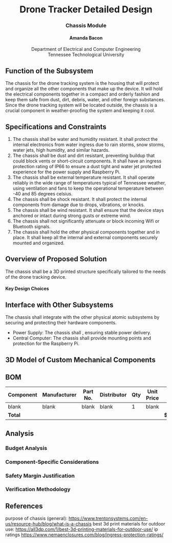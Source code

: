 # <div align="center"> Drone Tracker Detailed Design
### <div align="center"> Chassis Module
#### <div align="center"> Amanda Bacon
<div align="center"> Department of Electrical and Computer Engineering <br>
Tennessee Technological University
<div align="left">
  
## Function of the Subsystem
The chassis for the drone tracking system is the housing that will protect and organize all the other components that make up the device. It will hold the electrical components together in a compact and orderly fashion and keep them safe from dust, dirt, debris, water, and other foreign substances. Since the drone tracking system will be located outside, the chassis is a crucial component in weather-proofing the system and keeping it cool. 

## Specifications and Constraints
1. The chassis shall be water and humidity resistant. It shall protect the internal electronics from water ingress due to rain storms, snow storms, water jets, high humidity, and similar hazards. 
2. The chassis shall be dust and dirt resistant, preventing buildup that could block vents or short-circuit components. It shall have an ingress protection rating of IP66 to ensure a dust tight and water jet protected experience for the power supply and Raspberry Pi.
4. The chassis shall be external temperature resistant. It shall operate reliably in the wide range of temperatures typical of Tennessee weather, using ventilation and fans to keep the operational temperature between -40 and 85 degrees celsius.
5. The chassis shall be shock resistant. It shall protect the internal components from damage due to drops, vibrations, or knocks. 
6. The chassis shall be wind resistant. It shall ensure that the device stays anchored or intact during strong gusts or extreme wind.
7. The chassis shall not significantly attenuate or block incoming Wifi or Bluetooth signals.
8. The chassis shall hold the other physical components together and in place. It shall keep all the internal and external components securely mounted and organized.

## Overview of Proposed Solution
The chassis shall be a 3D printed structure specifically tailored to the needs of the drone tracking device. 

#### Key Design Choices

## Interface with Other Subsystems
The chassis shall integrate with the other physical atomic subsystems by securing and protecting their hardware components. 
- Power Supply: The chassis shall , ensuring stable power delivery.
- Central Computer: The chassis shall provide mounting points and protection for the Raspberry Pi. 

## 3D Model of Custom Mechanical Components


## BOM

| Component               | Manufacturer | Part No.    | Distributor | Qty | Unit Price | Total  |
|-------------------------|--------------|-------------|------------|-----|------------|--------|
| blank                   | blank        | blank       | blank      | 1   |  blank     |        |
| **Total**               |              |             |            |     |            | **$blank**|

## Analysis

### Budget Analysis

### Component-Specific Considerations

### Safety Margin Justification

### Verification Methodology



## References
purpose of chassis (general): https://www.trentonsystems.com/en-us/resource-hub/blog/what-is-a-chassis 
best 3d print materials for outdoor use: https://all3dp.com/1/best-3d-printing-materials-for-outdoor-use/
ip ratings https://www.nemaenclosures.com/blog/ingress-protection-ratings/ 
